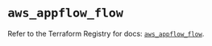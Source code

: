 # `aws_appflow_flow`

Refer to the Terraform Registry for docs: [`aws_appflow_flow`](https://registry.terraform.io/providers/hashicorp/aws/5.62.0/docs/resources/appflow_flow).
